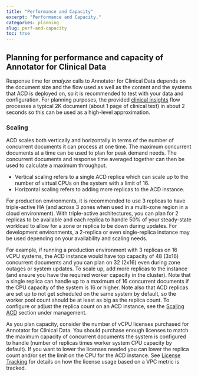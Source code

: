 ```yaml
---
title: "Performance and Capacity"
excerpt: "Performance and Capacity."
categories: planning
slug: perf-and-capacity
toc: true
---
```

## Planning for performance and capacity of Annotator for Clinical Data

Response time for _analyze_ calls to Annotator for Clinical Data depends on the document size and the flow used as well as the content and the systems that ACD is deployed on, so it is recommended to test with your data and configuration.  For planning purposes, the provided [clinical insights](../../clouddocs/clinical_insights_overview/) flow processes a typical 2K document (about 1 page of clinical text) in about 2 seconds so this can be used as a high-level approximation.

### Scaling

ACD scales both vertically and horizontally in terms of the number of concurrent documents it can process at one time.  The maximum concurrent documents at a time can be used to plan for peak demand needs.   The concurrent documents and response time averaged together can then be used to calculate a maximum throughput.

- Vertical scaling refers to a single ACD replica which can scale up to the number of virtual CPUs on the system with a limit of 16.
- Horizontal scaling refers to adding more replicas to the ACD instance.

For production environments, it is recommended to use 3 replicas to have triple-active HA (and across 3 zones when used in a multi-zone region in a cloud environment).  With triple-active architectures, you can plan for 2 replicas to be available and each replica to handle 50% of your steady-state workload to allow for a zone or replica to be down during updates. For development environments, a 2-replica or even single-replica instance may be used depending on your availability and scaling needs.

For example, if running a production environment with 3 replicas on 16 vCPU systems, the ACD instance would have top capacity of 48 (3x16) concurrent documents and you can plan on 32 (2x16) even during zone outages or system updates.   To scale up, add more replicas to the instance (and ensure you have the required worker capacity in the cluster).  Note that a single replica can handle up to a maximum of 16 concurrent documents if the CPU capacity of the system is 16 or higher.   Note also that ACD replicas are set up to not get scheduled on the same system by default, so the worker pool count should be at least as big as the replica count.  To configure or adjust the replica count on an ACD instance, see the [Scaling ACD](../../management/scaling/) section under management.

As you plan capacity, consider the number of vCPU licenses purchased for Annotator for Clinical Data. You should purchase enough licenses to match the maximum capacity of concurrent documents the system is configured to handle (number of replicas times worker system CPU capacity by default). If you want to lower the licenses needed you can lower the replica count and/or set the limit on the CPU for the ACD instance.  See [License Tracking](/installing/license-tracking/) for details on how the license usage based on a VPC metric is tracked.
